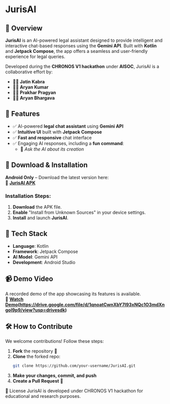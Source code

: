 # JurisAI  


## 📌 Overview  
**JurisAI** is an AI-powered legal assistant designed to provide intelligent and interactive chat-based responses using the **Gemini API**. Built with **Kotlin** and **Jetpack Compose**, the app offers a seamless and user-friendly experience for legal queries.  

Developed during the **CHRONOS V1 hackathon** under **AISOC**, JurisAI is a collaborative effort by:  

- 🧑‍💻 **Jatin Kabra**  
- 🧑‍💻 **Aryan Kumar**  
- 🧑‍💻 **Prakhar Pragyan**  
- 🧑‍💻 **Aryan Bhargava**  

## 🎯 Features  
- ✅ AI-powered **legal chat assistant** using **Gemini API**  
- ✅ **Intuitive UI** built with **Jetpack Compose**  
- ✅ **Fast and responsive** chat interface  
- ✅ Engaging AI responses, including a **fun command**:  
   - 🔹 _Ask the AI about its creation_  

## 📱 Download & Installation  
**Android Only** – Download the latest version here:  
🔗 **[JurisAI APK](https://drive.google.com/file/d/1rWD-zN63oqyF7I5vuJ4FxcULn9Sbi1ma/view?usp=sharing)**  

### Installation Steps:  
1. **Download** the APK file.  
2. **Enable** "Install from Unknown Sources" in your device settings.  
3. **Install** and launch **JurisAI**.  

## 🚀 Tech Stack  
- **Language**: Kotlin  
- **Framework**: Jetpack Compose  
- **AI Model**: Gemini API  
- **Development**: Android Studio  

## 📹 Demo Video  
A recorded demo of the app showcasing its features is available.  
🎥 **[Watch Demo](#)(https://drive.google.com/file/d/1qnoatCwnXbY7l93xNQc1O3mdXngol9p9/view?usp=drivesdk)**

## 🛠️ How to Contribute  
We welcome contributions! Follow these steps:  

1. **Fork** the repository 📌  
2. **Clone** the forked repo:  
   ```sh
   git clone https://github.com/your-username/JurisAI.git
3. **Make your changes, commit, and push**
4. **Create a Pull Request** 🚀


📜 License
JurisAI is developed under CHRONOS V1 hackathon for educational and research purposes.

